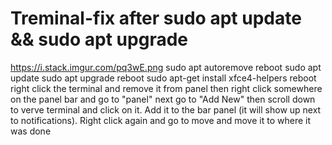 # Treminal-fix after sudo apt update && sudo apt upgrade
https://i.stack.imgur.com/pq3wE.png 
sudo apt autoremove 
reboot 
sudo apt update
sudo apt upgrade
reboot
sudo apt-get install xfce4-helpers 
reboot 
right click the terminal and remove it from panel
then right click somewhere on the panel bar and go to "panel"
next go to "Add New" then scroll down to verve terminal and click on it.
Add it to the bar panel (it will show up next to notifications).
Right click again and go to move and move it to where it was
done
